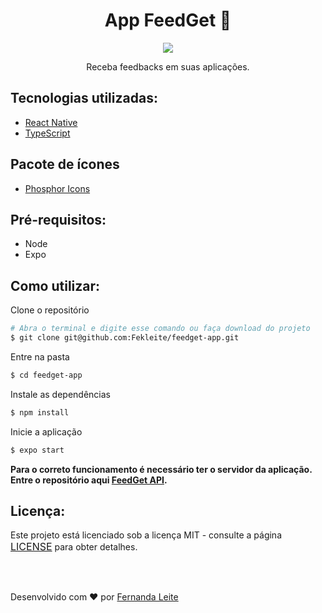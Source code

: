 <h1 align="center">App FeedGet 💬</h1>

<p align="center"  >
  <img src="https://user-images.githubusercontent.com/48728541/167233002-d672be2c-7871-4983-87ec-ef1153853351.png" />
</p>

<p align="center">
  Receba feedbacks em suas aplicações.
</p>

<h2> Tecnologias utilizadas: </h2>

- <a href="https://reactnative.dev/" > React Native </a>
- <a href="https://www.typescriptlang.org/"> TypeScript </a>

## Pacote de ícones

- <a href="https://github.com/phosphor-icons/phosphor-icons"> Phosphor Icons </a>

## Pré-requisitos:

- Node
- Expo

## Como utilizar:

Clone o repositório
```bash
# Abra o terminal e digite esse comando ou faça download do projeto
$ git clone git@github.com:Fekleite/feedget-app.git
```

Entre na pasta
```bash
$ cd feedget-app
```

Instale as dependências
```bash
$ npm install
```

Inicie a aplicação
```bash
$ expo start
```

**Para o correto funcionamento é necessário ter o servidor da aplicação. Entre o repositório aqui [FeedGet API](https://github.com/Fekleite/feedget-api).**

## Licença:

<p>Este projeto está licenciado sob a licença MIT - consulte a página <a href="https://opensource.org/licenses/MIT" style=" font-size: 16px; " >LICENSE</a> para obter detalhes.</p>


</br>
</br>

<p >Desenvolvido com ❤️ por <a href="https://github.com/Fekleite">Fernanda Leite </a>
